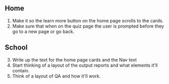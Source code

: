 ## Home
1. Make it so the learn more button on the home page scrolls to the cards.
2. Make sure that when on the quiz page the user is prompted before they go to a new page or go back.
## School
3. Write up the text for the home page cards and the Nav text
4. Start thinking of a layout of the output reports and what elements it'll contain.
5. Think of a layout of QA and how it'll work.
